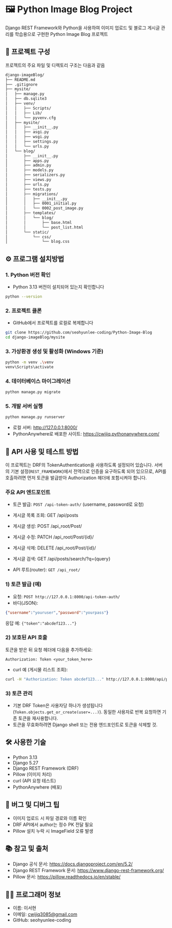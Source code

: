 # 🖼️ Python Image Blog Project

Django REST Framework와 Python을 사용하여 이미지 업로드 및 블로그 게시글 관리를 학습용으로 구현한 Python Image Blog 프로젝트

## 📂 프로젝트 구성

프로젝트의 주요 파일 및 디렉토리 구조는 다음과 같음

```bash
django-imageBlog/
├── README.md
├── .gitignore
├── mysite/
│   ├── manage.py
│   ├── db.sqlite3
│   ├── venv/
│   │   ├── Scripts/
│   │   ├── Lib/
│   │   └── pyvenv.cfg
│   ├── mysite/
│   │   ├── __init__.py
│   │   ├── asgi.py
│   │   ├── wsgi.py
│   │   ├── settings.py
│   │   └── urls.py
│   └── blog/
│       ├── __init__.py
│       ├── apps.py
│       ├── admin.py
│       ├── models.py
│       ├── serializers.py
│       ├── views.py
│       ├── urls.py
│       ├── tests.py
│       ├── migrations/
│       │   ├── __init__.py
│       │   ├── 0001_initial.py
│       │   └── 0002_post_image.py
│       ├── templates/
│       │   └── blog/
│       │       ├── base.html
│       │       └── post_list.html
│       └── static/
│           └── css/
│               └── blog.css
```

## ⚙️ 프로그램 설치방법
### 1. Python 버전 확인
- Python 3.13 버전이 설치되어 있는지 확인합니다

```bash
python --version
```

### 2. 프로젝트 클론
- GitHub에서 프로젝트를 로컬로 복제합니다

```bash
git clone https://github.com/seohyunlee-coding/Python-Image-Blog
cd django-imageBlog/mysite
```

### 3. 가상환경 생성 및 활성화 (Windows 기준)
```bash
python -m venv .\venv
venv\Scripts\activate
```

### 4. 데이터베이스 마이그레이션
```bash
python manage.py migrate
```

### 5. 개발 서버 실행
```bash
python manage.py runserver
```

- 로컬 서버: http://127.0.0.1:8000/
- PythonAnywhere로 배포한 사이트: https://cwijiq.pythonanywhere.com/
  
## 🚀 API 사용 및 테스트 방법

이 프로젝트는 DRF의 TokenAuthentication을 사용하도록 설정되어 있습니다. 서버의 기본 설정(`REST_FRAMEWORK`)에서 전역으로 인증을 요구하도록 되어 있으므로, API를 호출하려면 먼저 토큰을 발급받아 Authorization 헤더에 포함시켜야 합니다.

### 주요 API 엔드포인트
- 토큰 발급: `POST /api-token-auth/` (username, password로 요청)
- 게시글 목록 조회: GET /api/posts
- 게시글 생성: POST /api_root/Post/
- 게시글 수정: PATCH /api_root/Post/{id}/
- 게시글 삭제: DELETE /api_root/Post/{id}/
- 게시글 검색: GET /api/posts/search/?q={query}

- API 루트(router): `GET /api_root/`  

### 1) 토큰 발급 (예)
- 요청: `POST http://127.0.0.1:8000/api-token-auth/`  
- 바디(JSON):

```json
{"username":"youruser","password":"yourpass"}
```

응답 예: `{"token":"abcdef123..."}`


### 2) 보호된 API 호출
토큰을 받은 뒤 요청 헤더에 다음을 추가하세요:

```
Authorization: Token <your_token_here>
```

- curl 예 (게시물 리스트 조회):

```bash
curl -H "Authorization: Token abcdef123..." http://127.0.0.1:8000/api/posts/
```

### 3) 토큰 관리
- 기본 DRF Token은 사용자당 하나가 생성됩니다(`Token.objects.get_or_create(user=...)`). 동일한 사용자로 반복 요청하면 기존 토큰을 재사용합니다.  
- 토큰을 무효화하려면 Django shell 또는 전용 엔드포인트로 토큰을 삭제할 것.


## 🛠️ 사용한 기술
- Python 3.13
- Django 5.27
- Django REST Framework (DRF)
- Pillow (이미지 처리)
- curl (API 요청 테스트)
- PythonAnywhere (배포)

## 🐛 버그 및 디버그 팁
- 이미지 업로드 시 파일 경로와 이름 확인
- DRF API에서 author는 정수 PK 전달 필요
- Pillow 설치 누락 시 ImageField 오류 발생

## 📚 참고 및 출처
- Django 공식 문서: https://docs.djangoproject.com/en/5.2/ 
- Django REST Framework 문서: https://www.django-rest-framework.org/
- Pillow 문서: https://pillow.readthedocs.io/en/stable/

## 👨‍💻 프로그래머 정보
- 이름: 이서현
- 이메일: cwijiq3085@gmail.com
- GitHub: seohyunlee-coding
